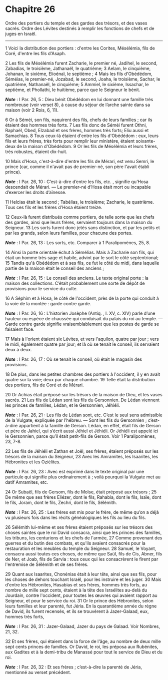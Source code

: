 # Chapitre 26

Ordre des portiers du temple et des gardes des trésors, et des vases sacrés.
Ordre des Lévites destinés à remplir les fonctions de chefs et de juges en Israël.

***

1 Voici la distribution des portiers : d'entre les Corites, Mésélémia, fils de Coré, d'entre les fils d'Asaph.


2 Les fils de Mésélémia furent Zacharie, le premier né, Jadihel, le second, Zabadias, le troisième, Jathanaël, le quatrième; 3 Aelam, le cinquième, Johanan, le sixième, Elioénaï, le septième ; 4 Mais les fils d'Obédédom, Séméias, le premier-né, Jozabad, le second, Joaha, le troisième, Sachar, le quatrième, Nathanaël, le cinquième; 5 Ammiel, le sixième, Issachar, le septième, et Phollathi, le huitième, parce que le Seigneur le bénit.

***Note*** :  I Par. 26, 5 : Dieu bénit Obédédom en lui donnant une famille très nombreuse (voir verset 8), à cause du séjour de l’arche sainte dans sa maison (voir 2 Rois, 6, 11).

6 Or à Séméi, son fils, naquirent des fils, chefs de leurs familles ; car ils étaient des hommes très forts. 7 Les fils donc de Séméi furent Othni, Raphaël, Obed, Elzabad et ses frères, hommes très forts; Eliu aussi et Samachias. 8 Tous ceux-là étaient d'entre les fils d'Obédédom : eux, leurs fils et leurs frères, très forts pour remplir leur ministère, étaient soixante-deux de la maison d'Obédédom. 9 Or les fils de Mésélémia et leurs frères, très robustes, étaient dix-huit.


10 Mais d'Hosa, c'est-à-dire d'entre les fils de Mérari, est venu Semri, le prince (car, comme il n'avait pas de premier-né, son père l'avait établi prince).

***Note*** :  I Par. 26, 10 : C’est-à-dire d’entre les fils, etc. , signifie qu’Hosa descendait de Mérari. ― Le premier-né d’Hosa était mort ou incapable d’exercer les droits d’aînesse.

11 Helcias était le second ; Tabélias, le troisième; Zacharie, le quatrième. Tous ces fils et les frères d'Hosa étaient treize.


12 Ceux-là furent distribués comme portiers, de telle sorte que les chefs des gardes, ainsi que leurs frères, servaient toujours dans la maison du Seigneur. 13 Les sorts furent donc jetés sans distinction, et par les petits et par les grands, selon leurs familles, pour chacune des portes.

***Note*** :  I Par. 26, 13 : Les sorts, etc. Comparer à 1 Paralipomènes, 25, 8.

14 Ainsi la porte orientale échut à Sémélias. Mais à Zacharie son fils, qui était un homme très sage et habile, advint par le sort le côté septentrional; 15 Tandis qu'à Obédédom et à ses fils, ce fut le côté du midi, dans laquelle partie de la maison était le conseil des anciens ;

***Note*** :  I Par. 26, 15 : Le conseil des anciens. Le texte original porte : la maison des collections. C’était probablement une sorte de dépôt de provisions pour le service du culte.

16 A Séphim et à Hosa, le côté de l'occident, près de la porte qui conduit à la voie de la montée : garde contre garde.

***Note*** :  I Par. 26, 16 : L’historien Josèphe (Antiq. , l. XV, c. XIV) parle d’une hauteur ou espèce de chaussée qui conduisait du palais du roi au temple. ― Garde contre garde signifie vraisemblablement que les postes de garde se faisaient face.

17 Mais à l'orient étaient six Lévites, et vers l'aquilon, quatre par jour ; vers le midi, également quatre par jour; et là où se tenait le conseil, ils servaient deux à deux.

***Note*** :  I Par. 26, 17 : Où se tenait le conseil, où était le magasin des provisions.

18 De plus, dans les petites chambres des portiers à l'occident, il y en avait quatre sur la voie; deux par chaque chambre. 19 Telle était la distribution des portiers, fils de Coré et de Mérari.


20 Or Achias était préposé sur les trésors de la maison de Dieu, et les vases sacrés. 21 Les fils de Lédan sont les fils du Gersonnien. De Lédan viennent les princes de familles, Lédan, et le Gersonnien, Jéhiéli.

***Note*** :  I Par. 26, 21 : Les fils de Lédan sont, etc. C’est le seul sens admissible de la Vulgate, expliquée par l’hébreu. ― Sont les fils du Gersonnien ; c’est-à-dire appartient à la famille de Gerson. Lédan, en effet, était fils de Gerson et père de Jahiel, qui s’écrit aussi Jéhiel et Jéhiéli. Or Jéhiéli est appelé ici le Gersonnien, parce qu’il était petit-fils de Gerson. Voir 1 Paralipomènes, 23, 7-8.

22 Les fils de Jéhiéli et Zathan et Joël, ses frères, étaient préposés sur les trésors de la maison du Seigneur, 23 Avec les Amramites, les Isaarites, les Hébronites et les Oziélites.

***Note*** :  I Par. 26, 23 : Avec est exprimé dans le texte original par une particule qui signifie plus ordinairement à ; voilà pourquoi la Vulgate met au datif Amramites, etc.

24 Or Subaël, fils de Gersom, fils de Moïse, était préposé aux trésors ; 25 De même que ses frères Eliézer, dont le fils, Rahabia, dont le fils, Isaïe, dont le fils, Joram, dont le fils, Zechri, dont le fils, Sélémith.

***Note*** :  I Par. 26, 25 : Les frères est mis pour le frère, de même qu’on a déjà vu plusieurs fois dans les récits généalogiques les fils au lieu du fils.

26 Sélémith lui-même et ses frères étaient préposés sur les trésors des choses saintes que le roi David consacra, ainsi que les princes des familles, les tribuns, les centurions et les chefs de l'armée, 27 Comme provenant des guerres et du butin des combats, et qu'ils avaient consacrés pour la restauration et les meubles du temple du Seigneur. 28 Samuel, le Voyant, consacra aussi toutes ces choses, de même que Saül, fils de Cis, Abner, fils de Ner, et Joab, fils de Sarvia : tous ceux qui les consacrèrent le firent par l'entremise de Sélémith et de ses frères.


29 Quant aux Isaarites, Chonénias était à leur tête, ainsi que ses fils, pour les choses de dehors touchant Israël, pour les instruire et les juger. 30 Mais d'entre les Hébronites, Hasabias et ses frères, hommes très forts, au nombre de mille sept cents, étaient à la tête des Israélites au-delà du Jourdain, contre l'occident, pour toutes les œuvres qui avaient rapport au Seigneur, et pour le service du roi. 31 Or le prince des Hébronites, selon leurs familles et leur parenté, fut Jéria. En la quarantième année du règne de David, ils furent recensés, et ils se trouvèrent à Jazer-Galaad, eux, hommes très forts,

***Note*** :  I Par. 26, 31 : Jazer-Galaad, Jazer du pays de Galaad. Voir Nombres, 21, 32.

32 Et ses frères, qui étaient dans la force de l'âge, au nombre de deux mille sept cents princes de familles. Or David, le roi, les préposa aux Rubénites, aux Gadites et à la demi-tribu de Manassé pour tout le service de Dieu et du roi.

***Note*** :  I Par. 26, 32 : Et ses frères ; c’est-à-dire la parenté de Jéria, mentionné au verset précédent.

